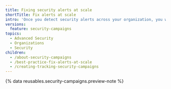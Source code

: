 ```yaml
---
title: Fixing security alerts at scale
shortTitle: Fix alerts at scale
intro: 'Once you detect security alerts across your organization, you will want to create security campaigns to engage with developers and collaborate on fixing alerts.'
versions:
  feature: security-campaigns
topics:
  - Advanced Security
  - Organizations
  - Security
children:
  - /about-security-campaigns
  - /best-practice-fix-alerts-at-scale
  - /creating-tracking-security-campaigns
---
```


{% data reusables.security-campaigns.preview-note %}
